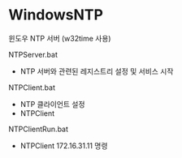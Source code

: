 # WindowsNTP
윈도우 NTP 서버 (w32time 사용)

NTPServer.bat
 - NTP 서버와 관련된 레지스트리 설정 및 서비스 시작
 
NTPClient.bat
 - NTP 클라이언트 설정
 - NTPClient <Server IP>

NTPClientRun.bat
 - NTPClient 172.16.31.11 명령
